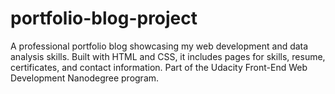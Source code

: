 # portfolio-blog-project
A professional portfolio blog showcasing my web development and data analysis skills. Built with HTML and CSS, it includes pages for skills, resume, certificates, and contact information. Part of the Udacity Front-End Web Development Nanodegree program.
